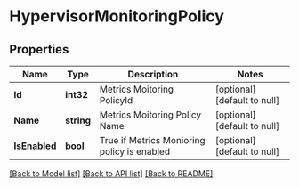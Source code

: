 # HypervisorMonitoringPolicy

## Properties
Name | Type | Description | Notes
------------ | ------------- | ------------- | -------------
**Id** | **int32** | Metrics Moitoring PolicyId | [optional] [default to null]
**Name** | **string** | Metrics Moitoring Policy Name | [optional] [default to null]
**IsEnabled** | **bool** | True if Metrics Monioring policy is enabled | [optional] [default to null]

[[Back to Model list]](../README.md#documentation-for-models) [[Back to API list]](../README.md#documentation-for-api-endpoints) [[Back to README]](../README.md)

